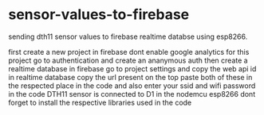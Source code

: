 # sensor-values-to-firebase
sending dth11 sensor values to firebase realtime databse using esp8266.


first create a new project in firebase
dont enable google analytics for this project
go to authentication and create an ananymous auth
then create a realtime database in firebase 
go to project settings and copy the web api id 
in realtime database copy the url present on the top 
paste both of these in the respected place in the code and also enter your ssid and wifi password in the code
DTH11 sensor is connected to D1 in the nodemcu esp8266
dont forget to install the respective libraries used in the code

